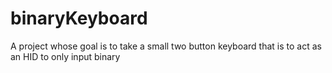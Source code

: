 # binaryKeyboard
A project whose goal is to take a small two button keyboard that is to act as an HID to only input binary
